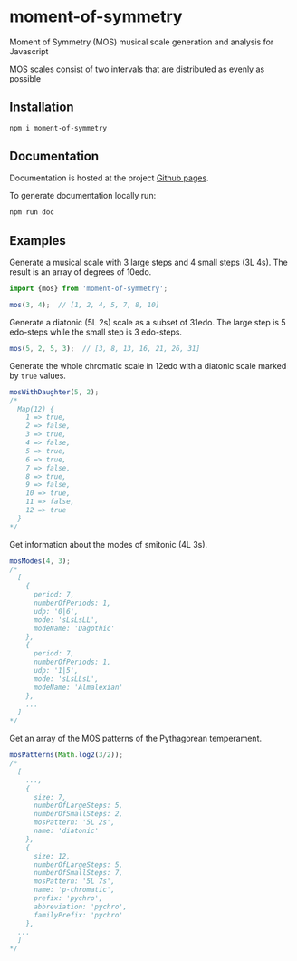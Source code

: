 # moment-of-symmetry
Moment of Symmetry (MOS) musical scale generation and analysis for Javascript

MOS scales consist of two intervals that are distributed as evenly as possible

## Installation ##
```bash
npm i moment-of-symmetry
```

## Documentation ##
Documentation is hosted at the project [Github pages](https://xenharmonic-devs.github.io/moment-of-symmetry).

To generate documentation locally run:
```bash
npm run doc
```

## Examples ##
Generate a musical scale with 3 large steps and 4 small steps (3L 4s). The result is an array of degrees of 10edo.
```typescript
import {mos} from 'moment-of-symmetry';

mos(3, 4);  // [1, 2, 4, 5, 7, 8, 10]
```

Generate a diatonic (5L 2s) scale as a subset of 31edo. The large step is 5 edo-steps while the small step is 3 edo-steps.
```typescript
mos(5, 2, 5, 3);  // [3, 8, 13, 16, 21, 26, 31]
```

Generate the whole chromatic scale in 12edo with a diatonic scale marked by `true` values.
```typescript
mosWithDaughter(5, 2);
/*
  Map(12) {
    1 => true,
    2 => false,
    3 => true,
    4 => false,
    5 => true,
    6 => true,
    7 => false,
    8 => true,
    9 => false,
    10 => true,
    11 => false,
    12 => true
  }
*/
```

Get information about the modes of smitonic (4L 3s).
```typescript
mosModes(4, 3);
/*
  [
    {
      period: 7,
      numberOfPeriods: 1,
      udp: '0|6',
      mode: 'sLsLsLL',
      modeName: 'Dagothic'
    },
    {
      period: 7,
      numberOfPeriods: 1,
      udp: '1|5',
      mode: 'sLsLLsL',
      modeName: 'Almalexian'
    },
    ...
  ]
*/
```

Get an array of the MOS patterns of the Pythagorean temperament.
```typescript
mosPatterns(Math.log2(3/2));
/*
  [
    ...,
    {
      size: 7,
      numberOfLargeSteps: 5,
      numberOfSmallSteps: 2,
      mosPattern: '5L 2s',
      name: 'diatonic'
    },
    {
      size: 12,
      numberOfLargeSteps: 5,
      numberOfSmallSteps: 7,
      mosPattern: '5L 7s',
      name: 'p-chromatic',
      prefix: 'pychro',
      abbreviation: 'pychro',
      familyPrefix: 'pychro'
    },
  ...
  ]
*/
```
